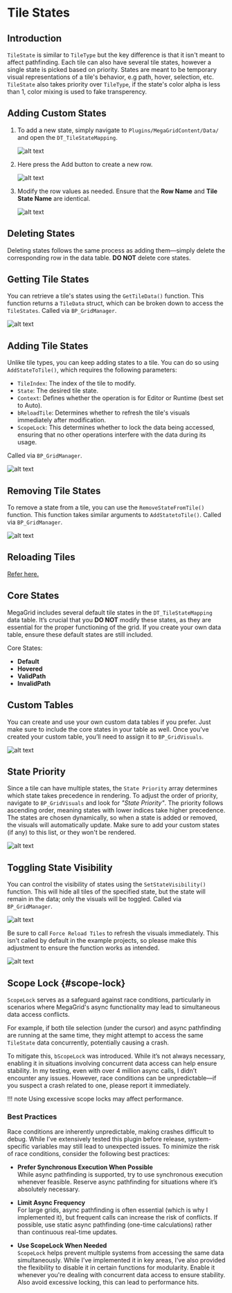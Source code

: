 # Tile States

## Introduction

``TileState`` is similar to ``TileType`` but the key difference is that it isn't meant to affect pathfinding. Each tile can also
have several tile states, however a single state is picked based on priority. States are meant to be temporary visual representations
of a tile's behavior, e.g path, hover, selection, etc. ``TileState`` also takes priority over ``TileType``, if the state's color alpha is 
less than 1, color mixing is used to fake transperency. 

## Adding Custom States

1. To add a new state, simply navigate to ``Plugins/MegaGridContent/Data/`` and open the ``DT_TileStateMapping``.
    
    ![alt text](<../images/tilestatemapping directory.png>)

2. Here press the <span class="highlight-box-settings">Add</span> button to create a new row.

    ![alt text](<../images/add button state.png>)

3. Modify the row values as needed. Ensure that the **Row Name** and **Tile State Name** are identical.

    ![alt text](<../images/adding new state.png>)

## Deleting States 

Deleting states follows the same process as adding them—simply delete the corresponding row in the data table. **DO NOT** delete core states.

## Getting Tile States

You can retrieve a tile's states using the ``GetTileData()`` function. This function returns a ``TileData`` struct, which can be broken down to access the ``TileStates``. Called via ``BP_GridManager``.

![alt text](<../images/get tile states.png>)

## Adding Tile States

Unlike tile types, you can keep adding states to a tile. You can do so using ``AddStateToTile()``, which requires the following parameters: 

- ``TileIndex``: The index of the tile to modify.
- ``State``: The desired tile state.
- ``Context``: Defines whether the operation is for Editor or Runtime (best set to Auto).
- ``bReloadTile``: Determines whether to refresh the tile's visuals immediately after modification.
- `ScopeLock`: This determines whether to lock the data being accessed, ensuring that no other operations interfere with the data during its usage. 

Called via ``BP_GridManager``.

![alt text](<../images/add state to tile.png>)

## Removing Tile States

To remove a state from a tile, you can use the ``RemoveStateFromTile()`` function. This function takes similar arguments to ``AddStatetoTile()``. Called via ``BP_GridManager``.

![alt text](<../images/remove state from tile.png>)

## Reloading Tiles

[Refer here.](tile-types.md#reloading-tiles)

## Core States

MegaGrid includes several default tile states in the ``DT_TileStateMapping`` data table. It’s crucial that you **DO NOT** modify these states, as they are essential for the proper functioning of the grid. If you create your own data table, ensure these default states are still included.

Core States:

- **Default**
- **Hovered**
- **ValidPath**
- **InvalidPath**

## Custom Tables 

You can create and use your own custom data tables if you prefer. Just make sure to include the core states in your table as well. Once you’ve created your custom table, you’ll need to assign it to ``BP_GridVisuals``.

![alt text](<../images/grid visuals state mapping ref.png>)

## State Priority

Since a tile can have multiple states, the `State Priority` array determines which state takes precedence in rendering. To adjust the order of priority, navigate to `BP_GridVisuals` and look for *"State Priority"*. The priority follows ascending order, meaning states with lower indices take higher precedence. The states are chosen dynamically, so when a state is added or removed, the visuals will automatically update. Make sure to add your custom states (if any) to this list, or they won't be rendered.

![alt text](../images/state-priority.png)

## Toggling State Visibility

You can control the visibility of states using the `SetStateVisibility()` function. This will hide all tiles of the specified state, but the state will remain in the data; only the visuals will be toggled. Called via ``BP_GridManager``.

![alt text](<../images/set state visibility.png>)

Be sure to call `Force Reload Tiles` to refresh the visuals immediately. This isn't called by default in the example projects, so please make this adjustment to ensure the function works as intended.

![alt text](<../images/Screenshot 2025-03-02 150305.png>)

## Scope Lock {#scope-lock}

`ScopeLock` serves as a safeguard against race conditions, particularly in scenarios where MegaGrid's async functionality may lead to simultaneous data access conflicts.  

For example, if both tile selection (under the cursor) and async pathfinding are running at the same time, they might attempt to access the same `TileState` data concurrently, potentially causing a crash.  

To mitigate this, `bScopeLock` was introduced. While it’s not always necessary, enabling it in situations involving concurrent data access can help ensure stability. In my testing, even with over 4 million async calls, I didn’t encounter any issues. However, race conditions can be unpredictable—if you suspect a crash related to one, please report it immediately.

!!! note
    Using excessive scope locks may affect performance.

### Best Practices

Race conditions are inherently unpredictable, making crashes difficult to debug. While I’ve extensively tested this plugin before release, system-specific variables may still lead to unexpected issues. To minimize the risk of race conditions, consider the following best practices:

- **Prefer Synchronous Execution When Possible**  
  While async pathfinding is supported, try to use synchronous execution whenever feasible. Reserve async pathfinding for situations where it’s absolutely necessary.

- **Limit Async Frequency**  
  For large grids, async pathfinding is often essential (which is why I implemented it), but frequent calls can increase the risk of conflicts. If possible, use static async pathfinding (one-time calculations) rather than continuous real-time updates.

- **Use ScopeLock When Needed**  
  `ScopeLock` helps prevent multiple systems from accessing the same data simultaneously. While I’ve implemented it in key areas, I’ve also provided the flexibility to disable it in certain functions for modularity. Enable it whenever you're dealing with concurrent data access to ensure stability.
  Also avoid excessive locking, this can lead to performance hits.